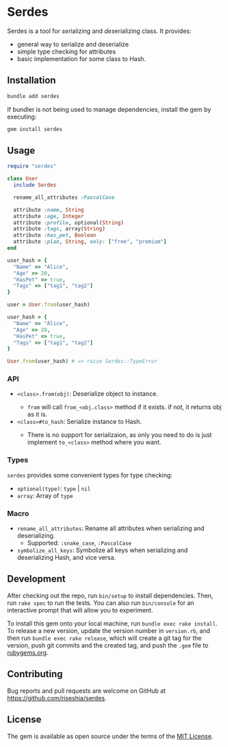 # Serdes

Serdes is a tool for *ser*ializing and *des*erializing class.
It provides:

- general way to serialize and deserialize
- simple type checking for attributes
- basic implementation for some class to Hash.

## Installation

```bash
bundle add serdes
```

If bundler is not being used to manage dependencies, install the gem by executing:

```bash
gem install serdes
```

## Usage

```ruby
require "serdes"

class User
  include Serdes

  rename_all_attributes :PascalCase

  attribute :name, String
  attribute :age, Integer
  attribute :profile, optional(String)
  attribute :tags, array(String)
  attribute :has_pet, Boolean
  attribute :plan, String, only: ["free", "premium"]
end

user_hash = {
  "Name" => "Alice",
  "Age" => 20,
  "HasPet" => true,
  "Tags" => ["tag1", "tag2"]
}

user = User.from(user_hash)

user_hash = {
  "Name" => "Alice",
  "Age" => 20,
  "HasPet" => true,
  "Tags" => ["tag1", "tag2"]
}

User.from(user_hash) # => raise Serdes::TypeError
```

### API

- `<class>.from(obj)`: Deserialize object to <class> instance.
  - `from` will call `from_<obj.class>` method if it exists. if not, it returns obj as it is.
- `<class>#to_hash`: Serialize <class> instance to Hash.
  - There is no support for serializaion, as only you need to do is just implement `to_<class>` method where you want.

### Types

`serdes` provides some convenient types for type checking:

- `optional(type)`:  `type` | `nil`
- `array`: Array of `type`

### Macro

- `rename_all_attributes`: Rename all attributes when serializing and deserializing.
  - Supported: `:snake_case`, `:PascalCase`
- `symbolize_all_keys`: Symbolize all keys when serializing and deserializing Hash, and vice versa.

## Development

After checking out the repo, run `bin/setup` to install dependencies. Then, run `rake spec` to run the tests. You can also run `bin/console` for an interactive prompt that will allow you to experiment.

To install this gem onto your local machine, run `bundle exec rake install`. To release a new version, update the version number in `version.rb`, and then run `bundle exec rake release`, which will create a git tag for the version, push git commits and the created tag, and push the `.gem` file to [rubygems.org](https://rubygems.org).

## Contributing

Bug reports and pull requests are welcome on GitHub at https://github.com/riseshia/serdes.

## License

The gem is available as open source under the terms of the [MIT License](https://opensource.org/licenses/MIT).
